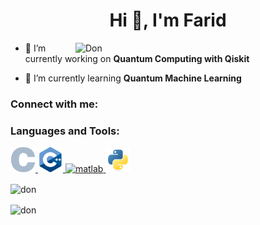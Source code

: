 <h1 align="center">Hi 👋, I'm Farid</h1>

<img align="right" alt="Don" width="400" src="[https://www.google.com/url?sa=i&url=https%3A%2F%2Fimgur.com%2Fgallery%2Fwhen-we-look-black-hole-z0EoALN&psig=AOvVaw0NPKDhXJbpUkmHppfeDLim&ust=1756454184008000&source=images&cd=vfe&opi=89978449&ved=0CBQQjRxqFwoTCIjGjOiKrY8DFQAAAAAdAAAAABAL](https://i.imgur.com/z0EoALN.gif)">

- 🔭 I’m currently working on **Quantum Computing with Qiskit**

- 🌱 I’m currently learning **Quantum Machine Learning**

<h3 align="left">Connect with me:</h3>
<p align="left">
</p>

<h3 align="left">Languages and Tools:</h3>
<p align="left"> <a href="https://www.cprogramming.com/" target="_blank" rel="noreferrer"> <img src="https://raw.githubusercontent.com/devicons/devicon/master/icons/c/c-original.svg" alt="c" width="40" height="40"/> </a> <a href="https://www.w3schools.com/cpp/" target="_blank" rel="noreferrer"> <img src="https://raw.githubusercontent.com/devicons/devicon/master/icons/cplusplus/cplusplus-original.svg" alt="cplusplus" width="40" height="40"/> </a> <a href="https://www.mathworks.com/" target="_blank" rel="noreferrer"> <img src="https://upload.wikimedia.org/wikipedia/commons/2/21/Matlab_Logo.png" alt="matlab" width="40" height="40"/> </a> <a href="https://www.python.org" target="_blank" rel="noreferrer"> <img src="https://raw.githubusercontent.com/devicons/devicon/master/icons/python/python-original.svg" alt="python" width="40" height="40"/> </a> </p>

<p><img align="center" src="https://github-readme-stats.vercel.app/api/top-langs?username=don&show_icons=true&locale=en&layout=compact" alt="don" /></p>

<p><img align="center" src="https://github-readme-streak-stats.herokuapp.com/?user=don&" alt="don" /></p>

